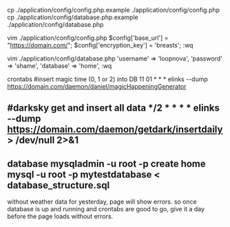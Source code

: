 cp ./application/config/config.php.example ./application/config/config.php
cp ./application/config/database.php.example ./application/config/database.php

vim ./application/config/config.php
$config['base_url'] = "https://domain.com/";
$config['encryption_key'] = 'breasts';
:wq

vim ./application/config/database.php
	'username' => 'loopnova',
	'password' => 'shame',
	'database' => 'home',
:wq

crontabs
#insert magic time (0, 1 or 2) into DB
11 01 * * * elinks --dump https://domain.com/daemon/daniel/magicHappeningGenerator

#darksky get and insert all data
*/2 * * * * elinks --dump https://domain.com/daemon/getdark/insertdaily > /dev/null 2>&1
------------------------------------------------------------------------
database
mysqladmin -u root -p create home
mysql -u root -p mytestdatabase < database_structure.sql
------------------------------------------------------------------------
without weather data for yesterday, page will show errors. so once database is up and running and crontabs are good to go, give it a day before the page loads without errors.